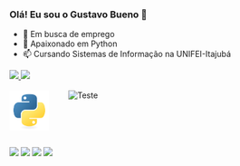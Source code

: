 ### Olá! Eu sou o Gustavo Bueno 👋

- 🔭 Em busca de emprego
- 🌱 Apaixonado em Python
- 📫 Cursando Sistemas de Informação na UNIFEI-Itajubá

 <div>
  <a href="https://github.com/GustavooBueno">
  <img height="180em" src="https://github-readme-stats.vercel.app/api?username=GustavooBueno&show_icons=true&theme=dark&include_all_commits=true&count_private=true"/>
  <img height="180em" src="https://github-readme-stats.vercel.app/api/top-langs/?username=GustavooBueno&layout=compact&langs_count=7&theme=dark"/>
</div>
  
<div style="display: inline_block"><br>
  <img align="center" alt="Python" height="70" width="70" src="https://raw.githubusercontent.com/devicons/devicon/master/icons/python/python-original.svg">
  <img align="right" alt="Teste" height="200" width="400" src="https://media.giphy.com/media/iIqmM5tTjmpOB9mpbn/giphy.gif">
</div>
 
 ##
  
<div> 
  <a href="https://www.instagram.com/gustavoo.buenoo" target="_blank"><img src="https://img.shields.io/badge/-Instagram-%23E4405F?style=for-the-badge&logo=instagram&logoColor=white" target="_blank"></a>
  <a href = "gustavo.ibis.gb@gmail.com"><img src="https://img.shields.io/badge/-Gmail-%23333?style=for-the-badge&logo=gmail&logoColor=white" target="_blank"></a>
  <a href="" target="_blank"><img src="https://img.shields.io/badge/-LinkedIn-%230077B5?style=for-the-badge&logo=linkedin&logoColor=white" target="_blank"></a> 
  <a href="http://api.whatsapp.com/send?phone=5519993626264" target="_blank"><img src="https://img.shields.io/badge/WhatsApp-25D366?style=for-the-badge&logo=whatsapp&logoColor=white" target="_blank"></a> 
  
</div>
